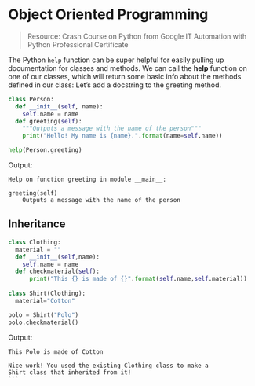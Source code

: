 # Object Oriented Programming

> Resource: Crash Course on Python from Google IT Automation with Python Professional Certificate

The Python `help` function can be super helpful for easily pulling up documentation for classes and methods. We can call the **help** function on one of our classes, which will return some basic info about the methods defined in our class:
Let’s add a docstring to the greeting method.

```python
class Person:
  def __init__(self, name):
    self.name = name
  def greeting(self):
    """Outputs a message with the name of the person"""
    print("Hello! My name is {name}.".format(name=self.name)) 

help(Person.greeting)
```

Output:
```
Help on function greeting in module __main__:

greeting(self)
    Outputs a message with the name of the person
```

## Inheritance

```python
class Clothing:
  material = ""
  def __init__(self,name):
    self.name = name
  def checkmaterial(self):
	  print("This {} is made of {}".format(self.name,self.material))
			
class Shirt(Clothing):
  material="Cotton"

polo = Shirt("Polo")
polo.checkmaterial()
```

Output:
````
This Polo is made of Cotton

Nice work! You used the existing Clothing class to make a
Shirt class that inherited from it!
```